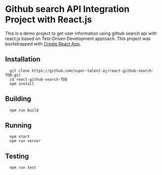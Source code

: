 # Github search API Integration Project with React.js
This is a demo project to get user information using github search api with react.js based on Test-Driven Development approach.
This project was bootstrapped with [Create React App](https://github.com/facebook/create-react-app).

## Installation
```
  git clone https://github.com/super-talent-aj/react-github-search-TDD.git
  cd react-github-search-TDD
  npm install
```

## Building
```
  npm run build
```

## Running
```
  npm start
  npm run server
```

## Testing
```
  npm run test
```
